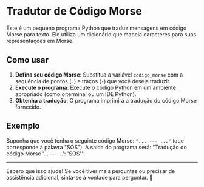 
# Tradutor de Código Morse

Este é um pequeno programa Python que traduz mensagens em código Morse para texto. Ele utiliza um dicionário que mapeia caracteres para suas representações em Morse.

## Como usar

1. **Defina seu código Morse**: Substitua a variável `codigo_morse` com a sequência de pontos (`.`) e traços (`-`) que você deseja traduzir.
2. **Execute o programa**: Execute o código Python em um ambiente apropriado (como o terminal ou um IDE Python).
3. **Obtenha a tradução**: O programa imprimirá a tradução do código Morse fornecido.

## Exemplo

Suponha que você tenha o seguinte código Morse: `"... --- ..."` (que corresponde à palavra "SOS"). A saída do programa será: "Tradução do código Morse '... --- ...': 'SOS'".

---

Espero que isso ajude! Se você tiver mais perguntas ou precisar de assistência adicional, sinta-se à vontade para perguntar. 🚀